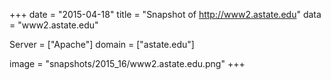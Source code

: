 
+++
date = "2015-04-18"
title = "Snapshot of http://www2.astate.edu"
data = "www2.astate.edu"

Server = ["Apache"]
domain = ["astate.edu"]

  image = "snapshots/2015_16/www2.astate.edu.png"
+++
#

